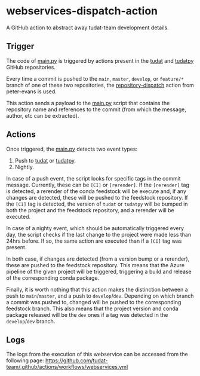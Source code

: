 # webservices-dispatch-action
A GitHub action to abstract away tudat-team development details.

## Trigger
The code of [main.py](main.py) is triggered by actions present in the [tudat](https://github.com/tudat-team/tudat) and [tudatpy](https://github.com/tudat-team/tudatpy) GitHub repositories.

Every time a commit is pushed to the `main`, `master`, `develop`, or `feature/*` branch of one of these two repositories, the [repository-dispatch](https://github.com/peter-evans/repository-dispatch) action from peter-evans is used.

This action sends a payload to the [main.py](main.py) script that contains the repository name and references to the commit (from which the message, author, etc can be extracted).

## Actions
Once triggered, the [main.py](main.py) detects two event types:

1. Push to [tudat](https://github.com/tudat-team/tudat) or [tudatpy](https://github.com/tudat-team/tudatpy).
2. Nightly.

In case of a push event, the script looks for specific tags in the commit message. Currently, these can be `[CI]` or `[rerender]`.
If the `[rerender]` tag is detected, a rerender of the conda feedstock will be execute and, if any changes are detected, these will be pushed to the feedstock repository.
If the `[CI]` tag is detected, the version of `tudat` or `tudatpy` will be bumped in both the project and the feedstock repository, and a rerender will be executed.

In case of a nighty event, which should be automatically triggered every day, the script checks if the last change to the project were made less than 24hrs before. If so, the same action are executed than if a `[CI]` tag was present.

In both case, if changes are detected (from a version bump or a rerender), these are pushed to the feedstock repository. This means that the Azure pipeline of the given project will be triggered, triggering a build and release of the corresponding conda package.

Finally, it is worth nothing that this action makes the distinction between a push to `main`/`master`, and a push to `develop`/`dev`. Depending on which branch a commit was pushed to, changed will be pushed to the corresponding feedstock branch. This also means that the project version and conda package released will be the `dev` ones if a tag was detected in the `develop`/`dev` branch.

## Logs
The logs from the execution of this webservice can be accessed from the following page:
https://github.com/tudat-team/.github/actions/workflows/webservices.yml